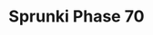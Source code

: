 ---
slug: sprunki-phase-70-2079
title: Sprunki Phase 70
description: "Sprunki Phase 70 is an exciting online game. Play for free directly in your browser!"
icon: /images/popular_mods/Sprunki Phase 70.png
url: https://wowtbc.net/sprunkin/sprunki-phase70/index.html
previewImage: /images/popular_mods/Sprunki Phase 70.png
type: popular mods

# SEO配置
seo:
  title: "Sprunki Phase 70 - Play Free Online Game | Fun Browser Games"
  description: "Sprunki Phase 70 - Play this fun online game for free in your browser. No download required!"
  ogImage: "/images/popular_mods/Sprunki Phase 70.png"
  keywords: "sprunki-phase-70-2079, online game, browser game, free game, popular mods game, play online"

videoUrls:
  - https://www.youtube.com/embed/example1
  - https://www.youtube.com/embed/example2

whyPlay:
  title: "Why Play Sprunki Phase 70?"
  items:
    - "Immersive Gameplay: Sprunki Phase 70 offers an engaging and immersive gaming experience that will keep you entertained for hours"
    - "Challenging Levels: Test your skills with increasingly difficult challenges and obstacles"
    - "Beautiful Graphics: Enjoy stunning visuals and smooth animations that bring the game world to life"
    - "Regular Updates: New content and features are added regularly to keep the game fresh and exciting"
    - "Free to Play: Experience all the fun without spending a penny"
    - "Community Features: Connect with other players, share strategies, and compete for high scores"
    - "Cross-Platform: Play on any device with a web browser, no downloads required"

features:
  title: "Key Features of Sprunki Phase 70"
  image: "/images/popular_mods/Sprunki Phase 70.png"
  items:
    - "Intuitive Controls: Easy to learn controls make Sprunki Phase 70 accessible for players of all skill levels"
    - "Multiple Game Modes: Enjoy various gameplay options that provide different challenges and experiences"
    - "Character Customization: Personalize your gaming experience with unique characters and items"
    - "Achievement System: Complete special tasks to earn rewards and recognition"
    - "Leaderboards: Compete with players worldwide and see who can achieve the highest scores"

characteristics:
  title: "Game Characteristics"
  image: "/images/popular_mods/Sprunki Phase 70.png"
  items:
    - "Genre: Popular mods game with elements of strategy and skill"
    - "Difficulty: Suitable for both casual gamers and those seeking a challenge"
    - "Play Time: Quick sessions or extended gameplay, depending on your preference"
    - "Art Style: Vibrant and engaging visuals that enhance the gaming experience"
    - "Sound Design: Immersive audio that complements the gameplay perfectly"

info: "Sprunki Phase 70 is an exciting online game that offers players a unique and engaging gaming experience. With its intuitive controls, stunning visuals, and challenging gameplay, Sprunki Phase 70 provides hours of entertainment for players of all ages and skill levels. Whether you're looking for a quick gaming session during a break or an extended play session, Sprunki Phase 70 delivers an immersive experience that will keep you coming back for more. The game features multiple levels of increasing difficulty, ensuring that players are constantly challenged as they progress. With regular updates adding new content and features, Sprunki Phase 70 remains fresh and exciting, providing endless entertainment options for its growing community of players."

howToPlayIntro: "Welcome to Sprunki Phase 70! This guide will walk you through the basics and help you master the game. Whether you're a beginner or looking to improve your skills, these tips and instructions will enhance your gaming experience."

howToPlaySteps:
  - title: "Getting Started"
    description: "Begin your Sprunki Phase 70 adventure by familiarizing yourself with the controls. Use your keyboard or mouse to navigate through the game interface. The tutorial will guide you through the basic mechanics and help you understand the objectives."
  - title: "Understanding the Objectives"
    description: "In Sprunki Phase 70, your main goal is to progress through levels by completing specific objectives. Each level presents unique challenges that require different strategies and approaches."
  - title: "Mastering the Controls"
    description: "Practice using the controls to improve your precision and reaction time. Sprunki Phase 70 requires quick reflexes and strategic thinking to overcome obstacles and defeat opponents."
  - title: "Utilizing Power-ups"
    description: "Collect power-ups throughout the game to enhance your abilities and overcome difficult challenges. Each power-up offers unique advantages that can be crucial for success."
  - title: "Developing Strategies"
    description: "As you progress in Sprunki Phase 70, develop effective strategies for different scenarios. Analyze patterns, anticipate challenges, and adapt your approach to maximize your performance."

faq:
  title: "Frequently Asked Questions about Sprunki Phase 70"
  items:
    - question: "Is Sprunki Phase 70 free to play?"
      answer: "Yes, Sprunki Phase 70 is completely free to play directly in your web browser. No downloads or purchases are required to enjoy the full game experience."
    - question: "Can I play Sprunki Phase 70 on mobile devices?"
      answer: "Yes, Sprunki Phase 70 is optimized for both desktop and mobile play. You can enjoy the game on any device with a web browser and internet connection."
    - question: "Are there any in-game purchases?"
      answer: "While Sprunki Phase 70 is free to play, there may be optional in-game purchases available for cosmetic items or additional features that don't affect core gameplay."
    - question: "How often is Sprunki Phase 70 updated?"
      answer: "The developers regularly update Sprunki Phase 70 with new content, features, and improvements based on player feedback and game performance."
    - question: "Can I play Sprunki Phase 70 offline?"
      answer: "Currently, Sprunki Phase 70 requires an internet connection to play as it's a browser-based online game."
    - question: "Is Sprunki Phase 70 suitable for children?"
      answer: "Yes, Sprunki Phase 70 is designed to be family-friendly and suitable for players of all ages."
    - question: "How do I report bugs or issues?"
      answer: "If you encounter any problems while playing Sprunki Phase 70, you can report them through the game's support page or contact the developers directly through their website."
    - question: "Still Have Questions?"
      answer: "If you have additional questions about Sprunki Phase 70 that aren't covered in this FAQ, please visit our support center or contact our customer service team for assistance."
---